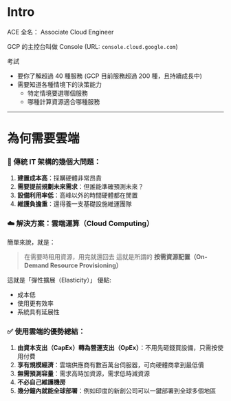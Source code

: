 
# Intro
ACE 全名： Associate Cloud Engineer

GCP 的主控台叫做 Console (URL: `console.cloud.google.com`)

考試
- 要你了解超過 40 種服務 (GCP 目前服務超過 200 種，且持續成長中)
- 需要知道各種情境下的決策能力
  - 特定情境要選哪個服務
  - 哪種計算資源適合哪種服務

---

# 為何需要雲端

### 🔧 傳統 IT 架構的幾個大問題：
1. **建置成本高**：採購硬體非常昂貴
2. **需要提前規劃未來需求**：但誰能準確預測未來？
3. **設備利用率低**：高峰以外的時間硬體都在閒置
4. **維護負擔重**：還得養一支基礎設施維運團隊

### ☁️ 解決方案：**雲端運算（Cloud Computing）**

簡單來說，就是：

> 在需要時租用資源，用完就還回去
> 這就是所謂的 **按需資源配置（On-Demand Resource Provisioning）**

這就是「彈性擴展（Elasticity）」
優點:
- 成本低
- 使用更有效率
- 系統具有延展性

### ✅ 使用雲端的優勢總結：

1. **由資本支出（CapEx）轉為營運支出（OpEx）**：不用先砸錢買設備，只需按使用付費
2. **享有規模經濟**：雲端供應商有數百萬台伺服器，可向硬體商拿到最低價
3. **無需預測容量**：需求高時加資源，需求低時減資源
4. **不必自己維護機房**
5. **幾分鐘內就能全球部署**：例如印度的新創公司可以一鍵部署到全球多個地區

